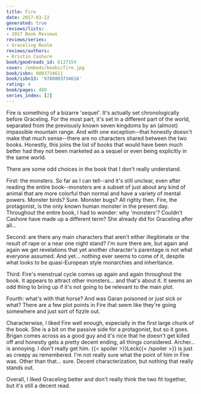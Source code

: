 ```yaml
---
title: Fire
date: 2017-03-22
generated: true
reviews/lists:
- 2017 Book Reviews
reviews/series:
- Graceling Realm
reviews/authors:
- Kristin Cashore
book/goodreads_id: 6137154
cover: /embeds/books/fire.jpg
book/isbn: 0803734611
book/isbn13: '9780803734616'
rating: 4
book/pages: 480
series_index: [2]
---
```

Fire is something of a bizarre 'sequel'. It's actually set chronologically before Graceling. For the most part, it's set in a different part of the world, separated from the previously known seven kingdoms by an (almost) impassible mountain range. And with one exception--that honestly doesn't make that much sense--there are no characters shared between the two books. Honestly, this joins the list of books that would have been much better had they not been marketed as a sequel or even being explicitly in the same world.  

There are some odd choices in the book that I don't really understand.  

<!--more-->

First: the monsters. So far as I can tell--and it's still unclear, even after reading the entire book--monsters are a subset of just about any kind of animal that are more colorful than normal and have a variety of mental powers. Monster birds? Sure. Monster bugs? All righty then. Fire, the protagonist, is the only known human monster in the present day. Throughout the entire book, I had to wonder: why 'monsters'? Couldn't Cashore have made up a different term? She already did for Graceling after all...  

Second: are there any main characters that aren't either illegitimate or the result of rape or a near one night stand? I'm sure there are, but again and again we get revelations that yet another character's parentage is not what everyone assumed. And yet... nothing ever seems to come of it, despite what looks to be quasi-European style monarchies and inheritance.  

Third: Fire's menstrual cycle comes up again and again throughout the book. It appears to attract other monsters... and that's about it. It seems an odd thing to bring up if it's not going to be relevant to the main plot.  

Fourth: what's with that horse? And was Garan poisoned or just sick or what? There are a few plot points in Fire that seem like they're going somewhere and just sort of fizzle out.  

Characterwise, I liked Fire well enough, especially in the first large chunk of the book. She is a bit on the passive side for a protagonist, but so it goes. Brigan comes across as a good guy and it's nice that he doesn't get killed off and honestly gets a pretty decent ending, all things considered. Archer... is annoying. I don't really get him.  {{< spoiler >}}Leck{{< /spoiler >}}  is just as creepy as remembered. I'm not really sure what the point of him in Fire was. Other than that... sure. Decent characterization, but nothing that really stands out.  

Overall, I liked Graceling better and don't really think the two fit together, but it's still a decent read.